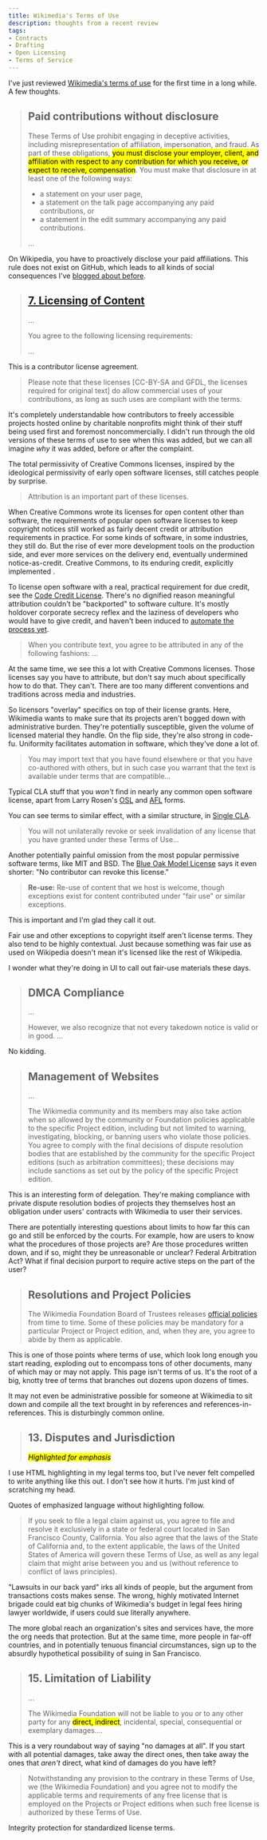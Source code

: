 ```yaml
---
title: Wikimedia's Terms of Use
description: thoughts from a recent review
tags:
- Contracts
- Drafting
- Open Licensing
- Terms of Service
---
```


I've just reviewed [Wikimedia's terms of use](https://foundation.wikimedia.org/wiki/Terms_of_Use/en) for the first time in a long while.  A few thoughts.

> ## Paid contributions without disclosure
>
> These Terms of Use prohibit engaging in deceptive activities, including misrepresentation of affiliation, impersonation, and fraud.  As part of these obligations, <mark>you must disclose your employer, client, and affiliation with respect to any contribution for which you receive, or expect to receive, compensation</mark>. You must make that disclosure in at least one of the following ways:
>
> - a statement on your user page,
> - a statement on the talk page accompanying any paid contributions, or
> - a statement in the edit summary accompanying any paid contributions.
>
> ...

On Wikipedia, you have to proactively disclose your paid affiliations.  This rule does not exist on GitHub, which leads to all kinds of social consequences I've [blogged about before](https://writing.kemitchell.com/2017/10/16/Mercenary-Rapport).

> ## [7. Licensing of Content](https://foundation.wikimedia.org/wiki/Terms_of_Use/en#7._Licensing_of_Content)
>
> ...
>
> You agree to the following licensing requirements:
>
> ...

This is a contributor license agreement.

> Please note that these licenses [CC-BY-SA and GFDL, the licenses required for original text] do allow commercial uses of your contributions, as long as such uses are compliant with the terms.

It's completely understandable how contributors to freely accessible projects hosted online by charitable nonprofits might think of their stuff being used first and foremost noncommercially.  I didn't run through the old versions of these terms of use to see when this was added, but we can all imagine _why_ it was added, before or after the complaint.

The total permissivity of Creative Commons licenses, inspired by the ideological permissivity of early open software licenses, still catches people by surprise.

> Attribution is an important part of these licenses.

When Creative Commons wrote its licenses for open content other than software, the requirements of popular open software licenses to keep copyright notices still worked as fairly decent credit or attribution requirements in practice.  For some kinds of software, in some industries, they still do.  But the rise of ever more development tools on the production side, and ever more services on the delivery end, eventually undermined notice-as-credit.  Creative Commons, to its enduring credit, explicitly implemented .

To license open software with a real, practical requirement for due credit, see the [Code Credit License](https://codecreditlicense.com).  There's no dignified reason meaningful attribution couldn't be "backported" to software culture.  It's mostly holdover corporate secrecy reflex and the laziness of developers who would have to give credit, and haven't been induced to [automate the process yet](https://www.npmjs.com/package/creditstxt).

> When you contribute text, you agree to be attributed in any of the following fashions: ...

At the same time, we see this a lot with Creative Commons licenses.  Those licenses say you have to attribute, but don't say much about specifically how to do that.  They can't.  There are too many different conventions and traditions across media and industries.

So licensors "overlay" specifics on top of their license grants.  Here, Wikimedia wants to make sure that its projects aren't bogged down with administrative burden.  They're potentially susceptible, given the volume of licensed material they handle.  On the flip side, they're also strong in code-fu.  Uniformity facilitates automation in software, which they've done a lot of.

> You may import text that you have found elsewhere or that you have co-authored with others, but in such case you warrant that the text is available under terms that are compatible...

Typical CLA stuff that you _won't_ find in nearly any common open software license, apart from Larry Rosen's [OSL](https://spdx.org/licenses/OSL-3.0.html) and [AFL](https://spdx.org/licenses/AFL-3.0.html) forms.

You can see terms to similar effect, with a similar structure, in [Single CLA](https://singlecla.com/).

> You will not unilaterally revoke or seek invalidation of any license that you have granted under these Terms of Use...

Another potentially painful omission from the most popular permissive software terms, like MIT and BSD.  The [Blue Oak Model License](https://blueoakcouncil.org/license/1.0.0) says it even shorter: "No contributor can revoke this license."

> **Re-use:** Re-use of content that we host is welcome, though exceptions exist for content contributed under "fair use" or similar exceptions.

This is important and I'm glad they call it out.

Fair use and other exceptions to copyright itself aren't license terms.  They also tend to be highly contextual.  Just because something was fair use as used on Wikipedia doesn't mean it's licensed like the rest of Wikipedia.

I wonder what they're doing in UI to call out fair-use materials these days.

> ## DMCA Compliance
>
> ...
>
> However, we also recognize that not every takedown notice is valid or in good. ...

No kidding.

> ## Management of Websites
>
> ...
>
> The Wikimedia community and its members may also take action when so allowed by the community or Foundation policies applicable to the specific Project edition, including but not limited to warning, investigating, blocking, or banning users who violate those policies.  You agree to comply with the final decisions of dispute resolution bodies that are established by the community for the specific Project editions (such as arbitration committees); these decisions may include sanctions as set out by the policy of the specific Project edition.

This is an interesting form of delegation.  They're making compliance with private dispute resolution bodies of projects they themselves host an obligation under users' contracts with Wikimedia to user their services.

There are potentially interesting questions about limits to how far this can go and still be enforced by the courts.  For example, how are users to know what the procedures of those projects are?  Are those procedures written down, and if so, might they be unreasonable or unclear?  Federal Arbitration Act?  What if final decision purport to require active steps on the part of the user?

> ## Resolutions and Project Policies
>
> The Wikimedia Foundation Board of Trustees releases [official policies](https://foundation.wikimedia.org/wiki/Resolutions) from time to time.  Some of these policies may be mandatory for a particular Project or Project edition, and, when they are, you agree to abide by them as applicable.

This is one of those points where terms of use, which look long enough you start reading, exploding out to encompass tons of other documents, many of which may or may not apply.  This page isn't terms of us.  It's the root of a big, knotty tree of terms that branches out dozens upon dozens of times.

It may not even be administrative possible for someone at Wikimedia to sit down and compile all the text brought in by references and references-in-references.  This is disturbingly common online.

> ## 13. Disputes and Jurisdiction
> <mark><em>Highlighted for emphasis</em></mark>

I use HTML highlighting in my legal terms too, but I've never felt compelled to write anything like this out.  I don't see how it hurts.  I'm just kind of scratching my head.

Quotes of emphasized language without highlighting follow.

> If you seek to file a legal claim against us, you agree to file and resolve it exclusively in a state or federal court located in San Francisco County, California. You also agree that the laws of the State of California and, to the extent applicable, the laws of the United States of America will govern these Terms of Use, as well as any legal claim that might arise between you and us (without reference to conflict of laws principles).

"Lawsuits in our back yard" irks all kinds of people, but the argument from transactions costs makes sense.  The wrong, highly motivated Internet brigade could eat big chunks of Wikimedia's budget in legal fees hiring lawyer worldwide, if users could sue literally anywhere.

The more global reach an organization's sites and services have, the more the org needs that protection.  But at the same time, more people in far-off countries, and in potentially tenuous financial circumstances, sign up to the absurdly hypothetical possibility of suing in San Francisco.

> ## 15. Limitation of Liability
>
> ...
>
> The Wikimedia Foundation will not be liable to you or to any other party for any <mark>direct, indirect</mark>, incidental, special, consequential or exemplary damages....

This is a very roundabout way of saying "no damages at all".  If you start with all potential damages, take away the direct ones, then take away the ones that _aren't_ direct, what kind of damages do you have left?

> Notwithstanding any provision to the contrary in these Terms of Use, we (the Wikimedia Foundation) and you agree not to modify the applicable terms and requirements of any free license that is employed on the Projects or Project editions when such free license is authorized by these Terms of Use.

Integrity protection for standardized license terms.
